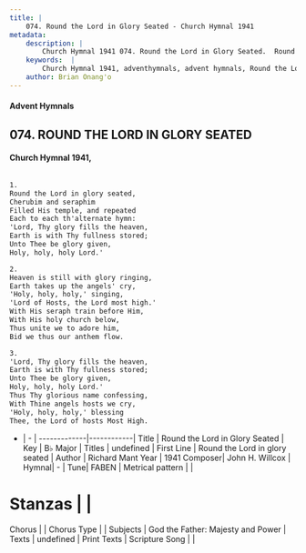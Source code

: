 ```yaml
---
title: |
    074. Round the Lord in Glory Seated - Church Hymnal 1941
metadata:
    description: |
        Church Hymnal 1941 074. Round the Lord in Glory Seated.  Round the Lord in glory seated,  Cherubim and seraphim  Filled His temple, and repeated  Each to each th'alternate hymn:  'Lord, Thy glory fills the heaven,  Earth is with Thy fullness stored;  Unto Thee be glory given,  Holy, holy, holy Lord.'  
    keywords:  |
        Church Hymnal 1941, adventhymnals, advent hymnals, Round the Lord in Glory Seated, Round the Lord in glory seated. 
    author: Brian Onang'o
---
```


#### Advent Hymnals
## 074. ROUND THE LORD IN GLORY SEATED
####  Church Hymnal 1941,

```txt

1.
Round the Lord in glory seated, 
Cherubim and seraphim 
Filled His temple, and repeated 
Each to each th'alternate hymn: 
'Lord, Thy glory fills the heaven, 
Earth is with Thy fullness stored; 
Unto Thee be glory given, 
Holy, holy, holy Lord.' 

2.
Heaven is still with glory ringing, 
Earth takes up the angels' cry, 
'Holy, holy, holy,' singing, 
'Lord of Hosts, the Lord most high.' 
With His seraph train before Him, 
With His holy church below, 
Thus unite we to adore him, 
Bid we thus our anthem flow. 

3.
'Lord, Thy glory fills the heaven, 
Earth is with Thy fullness stored; 
Unto Thee be glory given, 
Holy, holy, holy Lord.' 
Thus Thy glorious name confessing, 
With Thine angels hosts we cry, 
'Holy, holy, holy,' blessing 
Thee, the Lord of hosts Most High.


```

- |   -  |
-------------|------------|
Title | Round the Lord in Glory Seated |
Key | B♭ Major |
Titles | undefined |
First Line | Round the Lord in glory seated |
Author | Richard Mant
Year | 1941
Composer| John H. Willcox |
Hymnal|  - |
Tune| FABEN |
Metrical pattern | |
# Stanzas |  |
Chorus |  |
Chorus Type |  |
Subjects | God the Father: Majesty and Power |
Texts | undefined |
Print Texts | 
Scripture Song |  |
    
